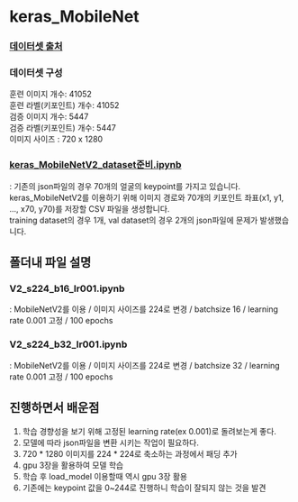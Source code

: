 # keras_MobileNet

### [데이터셋 출처](https://www.aihub.or.kr/aihubdata/data/view.do?currMenu=&topMenu=&aihubDataSe=data&dataSetSn=173)

### 데이터셋 구성
훈련 이미지 개수: 41052  
훈련 라벨(키포인트) 개수: 41052  
검증 이미지 개수: 5447  
검증 라벨(키포인트) 개수: 5447  
이미지 사이즈 : 720 x 1280

### [keras_MobileNetV2_dataset준비.ipynb](https://github.com/gjaischool/keras_MobileNetV2/blob/main/keras_MobileNetV2_dataset%EC%A4%80%EB%B9%84.ipynb)
: 기존의 json파일의 경우 70개의 얼굴의 keypoint를 가지고 있습니다. keras_MobileNetV2를 이용하기 위해 이미지 경로와 70개의 키포인트 좌표(x1, y1, ..., x70, y70)를 저장할 CSV 파일을 생성합니다.  
training dataset의 경우 1개, val dataset의 경우 2개의 json파일에 문제가 발생했습니다.

## 폴더내 파일 설명
### V2_s224_b16_lr001.ipynb  
: MobileNetV2를 이용 / 이미지 사이즈를 224로 변경 / batchsize 16 / learning rate 0.001 고정 / 100 epochs  

### V2_s224_b32_lr001.ipynb  
: MobileNetV2를 이용 / 이미지 사이즈를 224로 변경 / batchsize 32 / learning rate 0.001 고정 / 100 epochs   


## 진행하면서 배운점
1. 학습 경향성을 보기 위해 고정된 learning rate(ex 0.001)로 돌려보는게 좋다.
2. 모델에 따라 json파일을 변환 시키는 작업이 필요하다.
3. 720 * 1280 이미지를 224 * 224로 축소하는 과정에서 패딩 추가
4. gpu 3장을 활용하여 모델 학습
5. 학습 후 load_model 이용할때 역시 gpu 3장 활용
6. 기존에는 keypoint 값을 0~244로 진행하니 학습이 잘되지 않는 것을 발견
